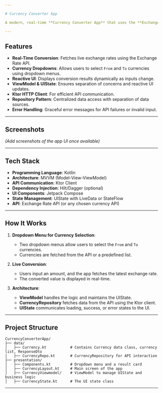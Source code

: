 ```yaml
---

# Currency Converter App

A modern, real-time **Currency Converter App** that uses the **Exchange Rate API** to provide up-to-date currency conversion rates. The app is built using **Kotlin** and follows best practices with a clean architecture, including **ViewModel**, **UIState**, and a **repository pattern**. It uses **Ktor** for API communication and includes a dropdown menu for selecting source (`From`) and target (`To`) currencies.

---
```


## **Features**
- **Real-Time Conversion**: Fetches live exchange rates using the Exchange Rate API.
- **Currency Dropdowns**: Allows users to select `From` and `To` currencies using dropdown menus.
- **Reactive UI**: Displays conversion results dynamically as inputs change.
- **ViewModel & UIState**: Ensures separation of concerns and reactive UI updates.
- **Ktor HTTP Client**: For efficient API communication.
- **Repository Pattern**: Centralized data access with separation of data sources.
- **Error Handling**: Graceful error messages for API failures or invalid input.

---

## **Screenshots**
*(Add screenshots of the app UI once available)*

---

## **Tech Stack**
- **Programming Language**: Kotlin
- **Architecture**: MVVM (Model-View-ViewModel)
- **API Communication**: Ktor Client
- **Dependency Injection**: Hilt/Dagger (optional)
- **UI Components**: Jetpack Compose
- **State Management**: UIState with LiveData or StateFlow
- **API**: Exchange Rate API (or any chosen currency API)

---

## **How It Works**

1. **Dropdown Menu for Currency Selection**:
   - Two dropdown menus allow users to select the `From` and `To` currencies.
   - Currencies are fetched from the API or a predefined list.

2. **Live Conversion**:
   - Users input an amount, and the app fetches the latest exchange rate.
   - The converted value is displayed in real-time.

3. **Architecture**:
   - **ViewModel** handles the logic and maintains the UIState.
   - **CurrencyRepository** fetches data from the API using the Ktor client.
   - **UIState** communicates loading, success, or error states to the UI.

---

## **Project Structure**

```
CurrencyConverterApp/
├── data/
│   ├── Currency.kt           # Contains Currency data class, currency list, ResponseDto
│   ├── CurrencyRepo.kt       # CurrencyRepository for API interaction
├── presentation/
│   ├── Components.kt         # Dropdown menu and a result card
│   ├── CurrencyLayout.kt     # Main screen of the app
│   ├── CurrencyViewmodel/    # ViewModel to manage UIState and business logic
│   ├── CurrencyState.kt      # The UI state class

```

---
